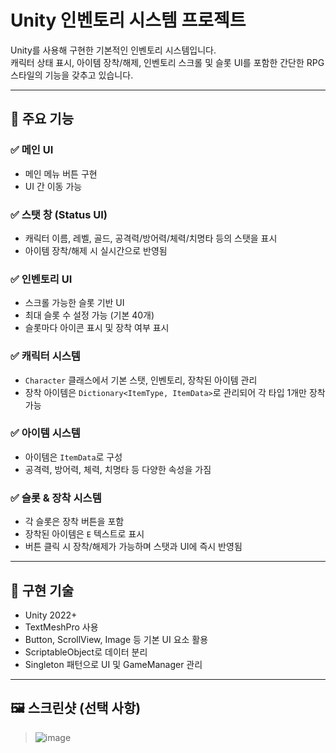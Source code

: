 # Unity 인벤토리 시스템 프로젝트

Unity를 사용해 구현한 기본적인 인벤토리 시스템입니다.  
캐릭터 상태 표시, 아이템 장착/해제, 인벤토리 스크롤 및 슬롯 UI를 포함한 간단한 RPG 스타일의 기능을 갖추고 있습니다.

---

## 📌 주요 기능

### ✅ 메인 UI
- 메인 메뉴 버튼 구현
- UI 간 이동 가능

### ✅ 스탯 창 (Status UI)
- 캐릭터 이름, 레벨, 골드, 공격력/방어력/체력/치명타 등의 스탯을 표시
- 아이템 장착/해제 시 실시간으로 반영됨

### ✅ 인벤토리 UI
- 스크롤 가능한 슬롯 기반 UI
- 최대 슬롯 수 설정 가능 (기본 40개)
- 슬롯마다 아이콘 표시 및 장착 여부 표시

### ✅ 캐릭터 시스템
- `Character` 클래스에서 기본 스탯, 인벤토리, 장착된 아이템 관리
- 장착 아이템은 `Dictionary<ItemType, ItemData>`로 관리되어 각 타입 1개만 장착 가능

### ✅ 아이템 시스템
- 아이템은 `ItemData`로 구성
- 공격력, 방어력, 체력, 치명타 등 다양한 속성을 가짐

### ✅ 슬롯 & 장착 시스템
- 각 슬롯은 장착 버튼을 포함
- 장착된 아이템은 `E` 텍스트로 표시
- 버튼 클릭 시 장착/해제가 가능하며 스탯과 UI에 즉시 반영됨

---

## 🔧 구현 기술

- Unity 2022+
- TextMeshPro 사용
- Button, ScrollView, Image 등 기본 UI 요소 활용
- ScriptableObject로 데이터 분리
- Singleton 패턴으로 UI 및 GameManager 관리

---

## 🖼️ 스크린샷 (선택 사항)
> ![image](https://github.com/user-attachments/assets/8734efed-f61e-48a6-b9ea-79cb5afdbc6c)
